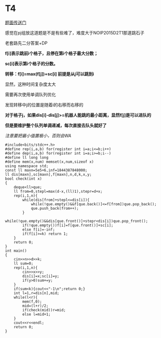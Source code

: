 ﻿---
tags: 
 - 基础算法-二分
 - DP-杂题
 - 数据结构-单调队列
grammar_cjkRuby: true
catalog: true
layout:  post
header-img: "img/header/P40.jpg"
preview-img: "/img/preview/P80.jpg"
---
# T4

[题面传送门](https://www.luogu.org/problemnew/show/P3957)

感觉在pj组放这道题是不是有些难了，难度大于NOIP2015D2T1那道跳石子


老套路先二分答案+DP

**f[i]表示跳前i个格子，且停在第i个格子最大分数；**

**sc[i]表示第i个格子的分数。**

**转移：f[i]=max(f[j])+sc[i]   前提是从j可以跳到i**

显然，这种时间复杂度太大

需要再次使用单调队列优化

发现转移中j的位置是随着i的右移而右移的

**对于格子j，如果dis[i]-dis[j]>=机器人能跳的最小距离，显然f[j]是可以进队的**

**但是要维护整个队列单调递减，每次直接去队头就好了**

*注意要把最小值置极小，否则会WA*

```
#include<bits/stdc++.h>
#define rep(i,a,b) for(register int i=a;i<=b;i++)
#define dep(i,a,b) for(register int i=a;i>=b;i--)
#define ll long long
#define mem(x,num) memset(x,num,sizeof x)
using namespace std;
const ll maxn=5e5+6,inf=1844387848000;
ll dis[maxn],sc[maxn],f[maxn],n,d,k,x,y;
bool check(int x)
{
    deque<ll>que;
    ll from=0,stepl=max(d-x,(ll)1),stepr=d+x;
    rep(i,1,n){
        while(dis[from]+stepl<=dis[i]){
            while(!que.empty()&&f[que.back()]<=f[from])que.pop_back();
            que.push_back(from++);
        }
        while(!que.empty()&&dis[que.front()]+stepr<dis[i])que.pop_front();
        if(!que.empty())f[i]=f[que.front()]+sc[i];
        else f[i]=-inf;
        if(f[i]>=k) return 1;
    }
    return 0;
}
int main()
{
    cin>>n>>d>>k;
    ll sum=0;
    rep(i,1,n){
        cin>>x>>y;
        dis[i]=x;sc[i]=y;
        if(y>0)sum+=y;
    }
    if(sum<k){cout<<"-1\n";return 0;}
    int l=1,r=dis[n],mid;
    while(l<r){
        mem(f,0);
        mid=(l+r)/2;
        if(check(mid))r=mid;
        else l=mid+1;
    }
    cout<<r<<endl;
    return 0;
}
    
```
